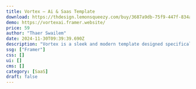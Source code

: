 ```yaml
---
title: Vortex — Ai & Saas Template
download: https://thdesign.lemonsqueezy.com/buy/3687a9db-75f9-447f-834a-085dc12a9869
demo: https://vortexai.framer.website/
price: 59
author: "Thaer Swailem"
date: 2024-11-30T09:39:39.690Z
description: "Vortex is a sleek and modern template designed specifically for AI and SaaS businesses. Vortex combines clean, professional aesthetics with advanced functionality to showcase your AI solutions and software services effectively."
ssg: ["Framer"]
css: []
ui: []
cms: []
category: [SaaS]
draft: false
---
```

